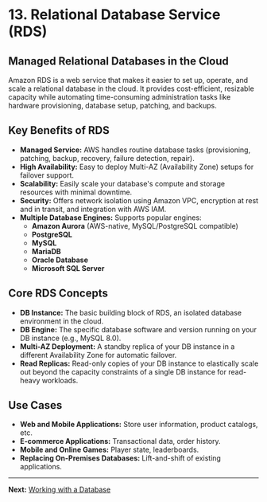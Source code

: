 # 13. Relational Database Service (RDS)

## Managed Relational Databases in the Cloud

Amazon RDS is a web service that makes it easier to set up, operate, and scale a relational database in the cloud. It provides cost-efficient, resizable capacity while automating time-consuming administration tasks like hardware provisioning, database setup, patching, and backups.

## Key Benefits of RDS

*   **Managed Service:** AWS handles routine database tasks (provisioning, patching, backup, recovery, failure detection, repair).
*   **High Availability:** Easy to deploy Multi-AZ (Availability Zone) setups for failover support.
*   **Scalability:** Easily scale your database's compute and storage resources with minimal downtime.
*   **Security:** Offers network isolation using Amazon VPC, encryption at rest and in transit, and integration with AWS IAM.
*   **Multiple Database Engines:** Supports popular engines:
    *   **Amazon Aurora** (AWS-native, MySQL/PostgreSQL compatible)
    *   **PostgreSQL**
    *   **MySQL**
    *   **MariaDB**
    *   **Oracle Database**
    *   **Microsoft SQL Server**

## Core RDS Concepts

*   **DB Instance:** The basic building block of RDS, an isolated database environment in the cloud.
*   **DB Engine:** The specific database software and version running on your DB instance (e.g., MySQL 8.0).
*   **Multi-AZ Deployment:** A standby replica of your DB instance in a different Availability Zone for automatic failover.
*   **Read Replicas:** Read-only copies of your DB instance to elastically scale out beyond the capacity constraints of a single DB instance for read-heavy workloads.

## Use Cases

-   **Web and Mobile Applications:** Store user information, product catalogs, etc.
-   **E-commerce Applications:** Transactional data, order history.
-   **Mobile and Online Games:** Player state, leaderboards.
-   **Replacing On-Premises Databases:** Lift-and-shift of existing applications.

---

**Next:** [Working with a Database](./03-working-with-databases.md)
